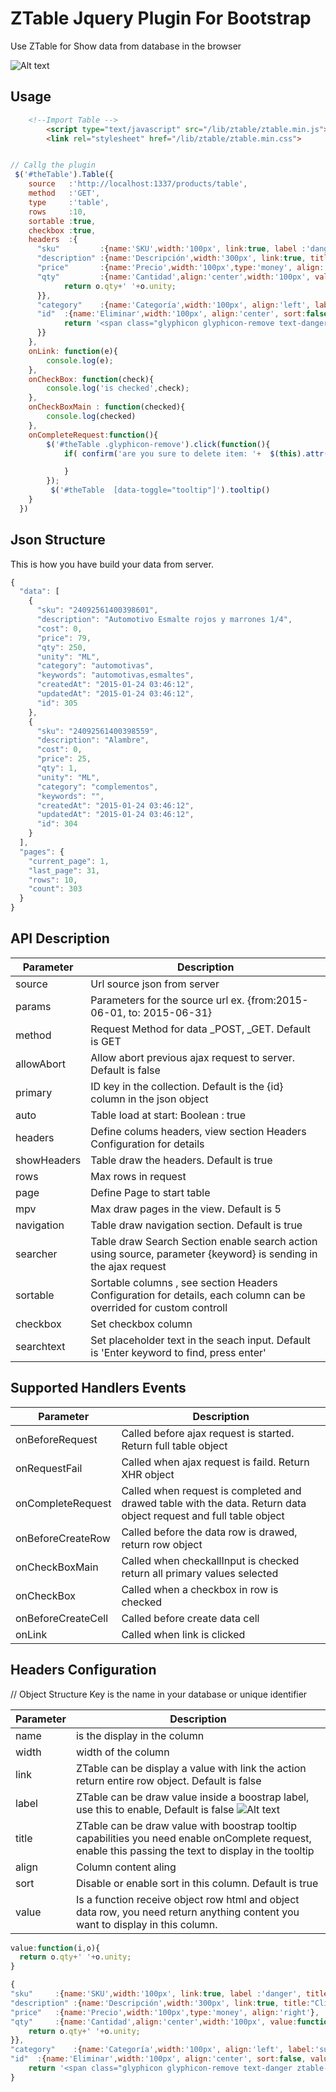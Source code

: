 # ZTable Jquery Plugin For Bootstrap

Use ZTable for Show data from database in the browser

![Alt text](https://s3.amazonaws.com/f.cl.ly/items/111g2O0M0s1p412L383r/Screen%20Shot%202015-09-09%20at%2012.51.09%20PM.png "Optional title")

## Usage

```html
	<!--Import Table -->
		<script type="text/javascript" src="/lib/ztable/ztable.min.js"></script>
		<link rel="stylesheet" href="/lib/ztable/ztable.min.css">

```

```js

// Callg the plugin 
 $('#theTable').Table({
  	source   :'http://localhost:1337/products/table',
  	method   :'GET',
  	type     :'table',
  	rows     :10,
  	sortable :true,
  	checkbox :true,
  	headers  :{
      "sku"			:{name:'SKU',width:'100px', link:true, label :'danger', title:"Click to view details"},
      "description" :{name:'Descripción',width:'300px', link:true, title:"Click to view details"},
      "price"		:{name:'Precio',width:'100px',type:'money', align:'right'},
      "qty"			:{name:'Cantidad',align:'center',width:'100px', value:function(i,o){
      		return o.qty+' '+o.unity;
      }}, 	
      "category"    :{name:'Categoría',width:'100px', align:'left', label:'success'}, 
      "id"	:{name:'Eliminar',width:'100px', align:'center', sort:false, value:function(i,o) {
      		return '<span class="glyphicon glyphicon-remove text-danger ztable-cursor" data-value="'+o.sku+'" ></span>';
      }}
    }, 
    onLink: function(e){
    	console.log(e);
    },
    onCheckBox: function(check){
    	console.log('is checked',check);
    },
    onCheckBoxMain : function(checked){
    	console.log(checked)
    },
    onCompleteRequest:function(){
    	$('#theTable .glyphicon-remove').click(function(){		    		
    		if( confirm('are you sure to delete item: '+  $(this).attr('data-value') )  ) {

    		}
    	});
    	 $('#theTable  [data-toggle="tooltip"]').tooltip()
    }
  })
```

## Json Structure
This is how you have build your data from server.
```js
{
  "data": [
    {
      "sku": "24092561400398601",
      "description": "Automotivo Esmalte rojos y marrones 1/4",
      "cost": 0,
      "price": 79,
      "qty": 250,
      "unity": "ML",
      "category": "automotivas",
      "keywords": "automotivas,esmaltes",
      "createdAt": "2015-01-24 03:46:12",
      "updatedAt": "2015-01-24 03:46:12",
      "id": 305
    },
    {
      "sku": "24092561400398559",
      "description": "Alambre",
      "cost": 0,
      "price": 25,
      "qty": 1,
      "unity": "ML",
      "category": "complementos",
      "keywords": "",
      "createdAt": "2015-01-24 03:46:12",
      "updatedAt": "2015-01-24 03:46:12",
      "id": 304
    }
  ],
  "pages": {
    "current_page": 1,
    "last_page": 31,
    "rows": 10,
    "count": 303
  }
}

```
## API Description

| Parameter       | Description      |
| -------------   | --------------------- | 
| source          | Url source json from server         |
| params          | Parameters for the source url ex.  {from:2015-06-01, to: 2015-06-31}      |
| method          | Request Method for data  _POST, _GET. Default is GET    |
| allowAbort      | Allow abort previous ajax request to server. Default is false  |
| primary         | ID key in the collection. Default is the {id} column in the json object  |
| auto            | Table load at start: Boolean : true | false  |
| headers         | Define colums headers, view section Headers Configuration for details |
| showHeaders     | Table draw the headers. Default is true |
| rows            | Max rows in request |
| page            | Define Page to start table |
| mpv             | Max draw pages in the view. Default is 5 |
| navigation      | Table draw navigation section. Default is true |
| searcher        | Table draw Search Section enable search action using source, parameter {keyword}  is sending in the ajax request  |
| sortable        | Sortable columns , see section Headers Configuration for details, each column can be overrided for custom controll  |
| checkbox        | Set checkbox column   |
| searchtext        | Set placeholder text in the seach input.  Default is 'Enter keyword to find, press enter'  |

## Supported Handlers Events 

| Parameter       | Description      |
| -------------   | --------------------- | 
| onBeforeRequest          | Called before ajax request is started. Return  full table object
| onRequestFail            | Called when ajax request is faild. Return XHR object
| onCompleteRequest        | Called when request is completed and drawed table with the data. Return data object request and full table object
| onBeforeCreateRow        | Called before the data row is drawed, return row object
| onCheckBoxMain           | Called when checkallInput is checked return all primary values selected
| onCheckBox               | Called when a checkbox in row is checked
| onBeforeCreateCell       | Called before create data cell
| onLink                   | Called when link is clicked


## Headers Configuration

// Object Structure Key is the name in your database or unique identifier

| Parameter       | Description      |
| -------------   | --------------------- | 
| name                     | is the display in the column
| width                    | width of the column 
| link                     | ZTable can be display a value with link the action return entire row object. Default is false 
| label                    | ZTable can be draw value inside a boostrap label, use this to enable, Default is false ![Alt text](https://s3.amazonaws.com/f.cl.ly/items/2d2E3R2h1v0v3C0g0Y2o/Image%202015-09-09%20at%202.17.37%20PM.png "Label")
| title                    | ZTable can be draw value with boostrap tooltip capabilities you need enable onComplete request, enable this passing the text to display in the tooltip
| align                    | Column content aling
| sort                   | Disable or enable sort in this column. Default is true
| value                    | Is a function receive object row html and object data row, you need return anything content you want to display in this column. 
```js
value:function(i,o){
  return o.qty+' '+o.unity;
} 
``` 

```js
{
"sku"     :{name:'SKU',width:'100px', link:true, label :'danger', title:"Click to view details", hide:true},
"description" :{name:'Descripción',width:'300px', link:true, title:"Click to view details"},
"price"   :{name:'Precio',width:'100px',type:'money', align:'right'},
"qty"     :{name:'Cantidad',align:'center',width:'100px', value:function(i,o){
	return o.qty+' '+o.unity;
}},   
"category"    :{name:'Categoría',width:'100px', align:'left', label:'success'}, 
"id"  :{name:'Eliminar',width:'100px', align:'center', sort:false, value:function(i,o) {
	return '<span class="glyphicon glyphicon-remove text-danger ztable-cursor" data-value="'+o.sku+'" data-toggle="tooltip" data-placement="left" title="Click to delete this item"></span>';
}

```
